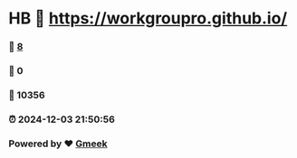 # HB  :link: https://workgroupro.github.io/ 
### :page_facing_up: [8](https://workgroupro.github.io//tag.html) 
### :speech_balloon: 0 
### :hibiscus: 10356 
### :alarm_clock: 2024-12-03 21:50:56 
### Powered by :heart: [Gmeek](https://github.com/Meekdai/Gmeek)
